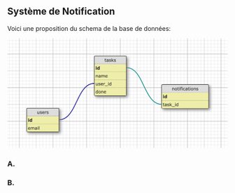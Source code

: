 ## Système de Notification

Voici une proposition du schema de la base de données:

![alt text](database.png)


### A.





### B.


